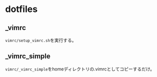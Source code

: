 # dotfiles
## _vimrc
<code>vimrc/setup_vimrc.sh</code>を実行する。
## _vimrc_simple
<code>vimrc/_vimrc_simple</code>をhomeディレクトリの.vimrcとしてコピーするだけ。
